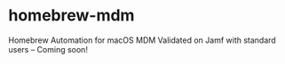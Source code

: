 # homebrew-mdm
Homebrew Automation for macOS MDM Validated on Jamf with standard users – Coming soon!
